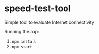 # speed-test-tool
Simple tool to evaluate Internet connectivity

Running the app:
1. ```npm install```
2. ```npm start```